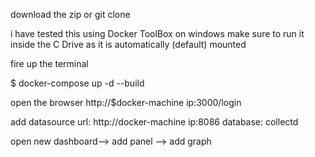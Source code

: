 download the zip or git clone

i have tested this using Docker ToolBox on windows
make sure to run it inside the C Drive as it is automatically (default) mounted


fire up the terminal

$ docker-compose up -d --build
 
open the browser 
http://$docker-machine ip:3000/login


add datasource 
url: http://docker-machine ip:8086
database: collectd

open new dashboard--> add panel --> add graph 